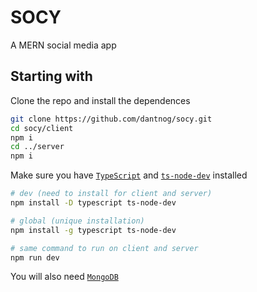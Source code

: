 # SOCY

A MERN social media app

## Starting with

Clone the repo and install the dependences

```bash
git clone https://github.com/dantnog/socy.git
cd socy/client
npm i
cd ../server
npm i
```

Make sure you have [`TypeScript`](https://www.npmjs.com/package/typescript) and [`ts-node-dev`](https://www.npmjs.com/package/ts-node-dev) installed

```bash
# dev (need to install for client and server)
npm install -D typescript ts-node-dev

# global (unique installation)
npm install -g typescript ts-node-dev

# same command to run on client and server
npm run dev
```

You will also need [`MongoDB`](https://www.mongodb.com/docs/manual/administration/install-community/)